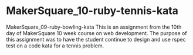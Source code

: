 MakerSquare_10-ruby-tennis-kata
===============================

MakerSquare_09-ruby-bowling-kata
This is an assignment from the 10th day of MakerSquare 10 week course on web 
development. The purpose of this assignment was to have the student continue 
to design and use rspec test on a code kata for a tennis problem. 
